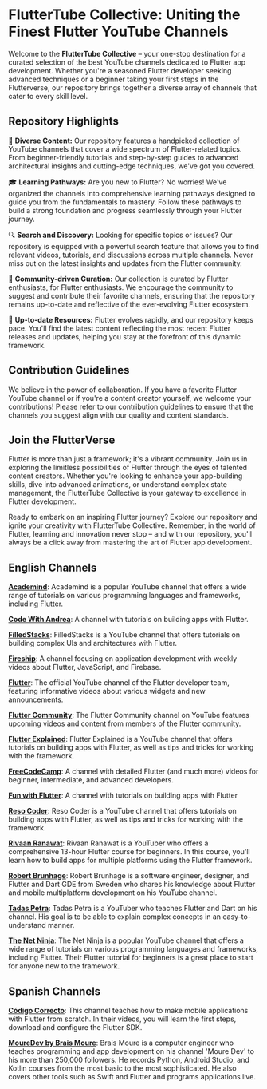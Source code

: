 # FlutterTube Collective: Uniting the Finest Flutter YouTube Channels

Welcome to the **FlutterTube Collective** – your one-stop destination for a curated selection of the best YouTube channels dedicated to Flutter app development. Whether you're a seasoned Flutter developer seeking advanced techniques or a beginner taking your first steps in the Flutterverse, our repository brings together a diverse array of channels that cater to every skill level.

## Repository Highlights

🚀 **Diverse Content:** Our repository features a handpicked collection of YouTube channels that cover a wide spectrum of Flutter-related topics. From beginner-friendly tutorials and step-by-step guides to advanced architectural insights and cutting-edge techniques, we've got you covered.

🎓 **Learning Pathways:** Are you new to Flutter? No worries! We've organized the channels into comprehensive learning pathways designed to guide you from the fundamentals to mastery. Follow these pathways to build a strong foundation and progress seamlessly through your Flutter journey.

🔍 **Search and Discovery:** Looking for specific topics or issues? Our repository is equipped with a powerful search feature that allows you to find relevant videos, tutorials, and discussions across multiple channels. Never miss out on the latest insights and updates from the Flutter community.

🌟 **Community-driven Curation:** Our collection is curated by Flutter enthusiasts, for Flutter enthusiasts. We encourage the community to suggest and contribute their favorite channels, ensuring that the repository remains up-to-date and reflective of the ever-evolving Flutter ecosystem.

📅 **Up-to-date Resources:** Flutter evolves rapidly, and our repository keeps pace. You'll find the latest content reflecting the most recent Flutter releases and updates, helping you stay at the forefront of this dynamic framework.

## Contribution Guidelines

We believe in the power of collaboration. If you have a favorite Flutter YouTube channel or if you're a content creator yourself, we welcome your contributions! Please refer to our contribution guidelines to ensure that the channels you suggest align with our quality and content standards.

## Join the FlutterVerse

Flutter is more than just a framework; it's a vibrant community. Join us in exploring the limitless possibilities of Flutter through the eyes of talented content creators. Whether you're looking to enhance your app-building skills, dive into advanced animations, or understand complex state management, the FlutterTube Collective is your gateway to excellence in Flutter development.

Ready to embark on an inspiring Flutter journey? Explore our repository and ignite your creativity with FlutterTube Collective. Remember, in the world of Flutter, learning and innovation never stop – and with our repository, you'll always be a click away from mastering the art of Flutter app development.

## English Channels

[**Academind**](https://www.youtube.com/@academind): Academind is a popular YouTube channel that offers a wide range of tutorials on various programming languages and frameworks, including Flutter.

[**Code With Andrea**](https://www.youtube.com/@CodeWithAndrea): A channel with tutorials on building apps with Flutter.

[**FilledStacks**](https://www.youtube.com/@FilledStacks): FilledStacks is a YouTube channel that offers tutorials on building complex UIs and architectures with Flutter.

[**Fireship**](https://www.youtube.com/@Fireship): A channel focusing on application development with weekly videos about Flutter, JavaScript, and Firebase.

[**Flutter**](https://www.youtube.com/@flutterdev): The official YouTube channel of the Flutter developer team, featuring informative videos about various widgets and new announcements.

[**Flutter Community**](https://www.youtube.com/@FlutterCommunity): The Flutter Community channel on YouTube features upcoming videos and content from members of the Flutter community.

[**Flutter Explained**](https://www.youtube.com/@FlutterExplained): Flutter Explained is a YouTube channel that offers tutorials on building apps with Flutter, as well as tips and tricks for working with the framework.

[**FreeCodeCamp**](https://www.youtube.com/@freecodecamp): A channel with detailed Flutter (and much more) videos for beginner, intermediate, and advanced developers.

[**Fun with Flutter**](https://www.youtube.com/@FunwithFlutter): A channel with tutorials on building apps with Flutter

[**Reso Coder**](https://www.youtube.com/@ResoCoder): Reso Coder is a YouTube channel that offers tutorials on building apps with Flutter, as well as tips and tricks for working with the framework.

[**Rivaan Ranawat**](https://www.youtube.com/c/rivaanranawat): Rivaan Ranawat is a YouTuber who offers a comprehensive 13-hour Flutter course for beginners. In this course, you'll learn how to build apps for multiple platforms using the Flutter framework.

[**Robert Brunhage**](https://www.youtube.com/@RobertBrunhage): Robert Brunhage is a software engineer, designer, and Flutter and Dart GDE from Sweden who shares his knowledge about Flutter and mobile multiplatform development on his YouTube channel.

[**Tadas Petra**](https://www.youtube.com/@tadaspetra): Tadas Petra is a YouTuber who teaches Flutter and Dart on his channel. His goal is to be able to explain complex concepts in an easy-to-understand manner.

[**The Net Ninja**](https://www.youtube.com/@NetNinja): The Net Ninja is a popular YouTube channel that offers a wide range of tutorials on various programming languages and frameworks, including Flutter. Their Flutter tutorial for beginners is a great place to start for anyone new to the framework.










## Spanish Channels

[**Código Correcto**](https://www.youtube.com/@CodigoCorrecto): This channel teaches how to make mobile applications with Flutter from scratch. In their videos, you will learn the first steps, download and configure the Flutter SDK.

[**MoureDev by Brais Moure**](https://www.youtube.com/@mouredev): Brais Moure is a computer engineer who teaches programming and app development on his channel 'Moure Dev' to his more than 250,000 followers. He records Python, Android Studio, and Kotlin courses from the most basic to the most sophisticated. He also covers other tools such as Swift and Flutter and programs applications live.


